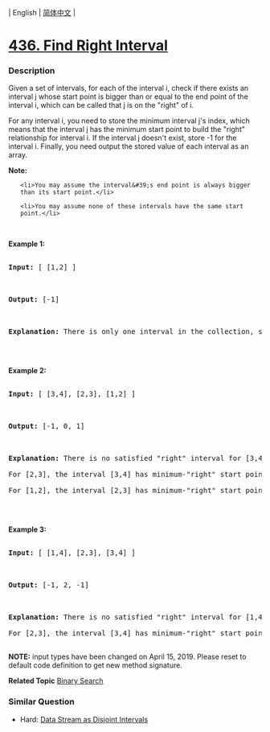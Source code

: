 | English | [简体中文](README.md) |

# [436. Find Right Interval](https://leetcode-cn.com/problems/find-right-interval)
 ### Description
<p>Given a set of intervals, for each of the interval i, check if there exists an interval j whose start point is bigger than or equal to the end point of the interval i, which can be called that j is on the &quot;right&quot; of i.</p>

<p>For any interval i, you need to store the minimum interval j&#39;s index, which means that the interval j has the minimum start point to build the &quot;right&quot; relationship for interval i. If the interval j doesn&#39;t exist, store -1 for the interval i. Finally, you need output the stored value of each interval as an array.</p>

<p><b>Note:</b></p>

<ol>
	<li>You may assume the interval&#39;s end point is always bigger than its start point.</li>
	<li>You may assume none of these intervals have the same start point.</li>
</ol>

<p>&nbsp;</p>

<p><b>Example 1:</b></p>

<pre>
<b>Input:</b> [ [1,2] ]

<b>Output:</b> [-1]

<b>Explanation:</b> There is only one interval in the collection, so it outputs -1.
</pre>

<p>&nbsp;</p>

<p><b>Example 2:</b></p>

<pre>
<b>Input:</b> [ [3,4], [2,3], [1,2] ]

<b>Output:</b> [-1, 0, 1]

<b>Explanation:</b> There is no satisfied &quot;right&quot; interval for [3,4].
For [2,3], the interval [3,4] has minimum-&quot;right&quot; start point;
For [1,2], the interval [2,3] has minimum-&quot;right&quot; start point.
</pre>

<p>&nbsp;</p>

<p><b>Example 3:</b></p>

<pre>
<b>Input:</b> [ [1,4], [2,3], [3,4] ]

<b>Output:</b> [-1, 2, -1]

<b>Explanation:</b> There is no satisfied &quot;right&quot; interval for [1,4] and [3,4].
For [2,3], the interval [3,4] has minimum-&quot;right&quot; start point.
</pre>

<p><strong>NOTE:</strong>&nbsp;input types have been changed on April 15, 2019. Please reset to default code definition to get new method signature.</p>

**Related Topic**  [Binary Search](https://leetcode-cn.com/tag/binary-search) 

### Similar Question
 - Hard:	[Data Stream as Disjoint Intervals](https://leetcode-cn.com/problems/data-stream-as-disjoint-intervals) 
